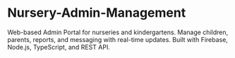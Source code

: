 # Nursery-Admin-Management
Web-based Admin Portal for nurseries and kindergartens. Manage children, parents, reports, and messaging with real-time updates. Built with Firebase, Node.js, TypeScript, and REST API.
